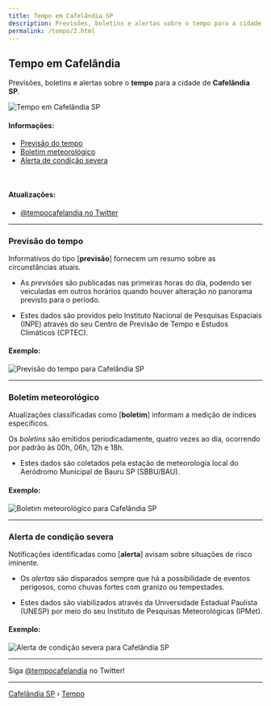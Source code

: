 ```yaml
---
title: Tempo em Cafelândia SP
description: Previsões, boletins e alertas sobre o tempo para a cidade de Cafelândia-SP. 
permalink: /tempo/2.html
---
```


## Tempo em Cafelândia
Previsões, boletins e alertas sobre o __tempo__ para a cidade de __Cafelândia SP__.

![Tempo em Cafelândia SP](tempocafelandia-1810.png)

#### Informações:

- [Previsão do tempo](#previs%C3%A3o-do-tempo)
- [Boletim meteorológico](#boletim-meteorol%C3%B3gico)
- [Alerta de condição severa](#alerta-de-condi%C3%A7%C3%A3o-severa)

<br>

#### Atualizações:

- [@tempocafelandia no Twitter](https://twitter.com/tempocafelandia)

---

### Previsão do tempo
Informativos do tipo [__previsão__] fornecem um resumo sobre as circunstâncias atuais.

- As _previsões_ são publicadas nas primeiras horas do dia, podendo ser veiculadas em outros horários quando houver alteração no panorama previsto para o período.

- Estes dados são providos pelo Instituto Nacional de Pesquisas Espaciais (INPE) através do seu Centro de Previsão de Tempo e Estudos Climáticos (CPTEC).

#### Exemplo:

![Previsão do tempo para Cafelândia SP](https://www.cafelandia.net/media/previsao-tempo-cafelandia-sp.png)

---

### Boletim meteorológico
Atualizações classificadas como [__boletim__] informam a medição de índices específicos.

Os _boletins_ são emitidos periodicadamente, quatro vezes ao dia, ocorrendo por padrão às 00h, 06h, 12h e 18h.

- Estes dados são coletados pela estação de meteorologia local do Aeródromo Municipal de Bauru SP (SBBU/BAU).

#### Exemplo:

![Boletim meteorológico para Cafelândia SP](https://www.cafelandia.net/media/boletim-tempo-cafelandia-sp.png)

---

### Alerta de condição severa
Notificações identificadas como [__alerta__] avisam sobre situações de risco iminente. 


- Os _alertas_ são disparados sempre que há a possibilidade de eventos perigosos, como chuvas fortes com granizo ou tempestades.

- Estes dados são viabilizados através da Universidade Estadual Paulista (UNESP) por meio do seu Instituto de Pesquisas Meteorológicas (IPMet).

#### Exemplo:

![Alerta de condição severa para Cafelândia SP](https://www.cafelandia.net/media/alerta-tempo-cafelandia-sp.png)

---

Siga <a rel="noopener" target="_blank" href="https://twitter.com/tempocafelandia">@tempocafelandia</a> no Twitter!

---

[Cafelândia SP](https://www.cafelandia.net/) › [Tempo](https://www.cafelandia.net/tempo/)

<script async src="https://platform.twitter.com/widgets.js" charset="utf-8"></script>
